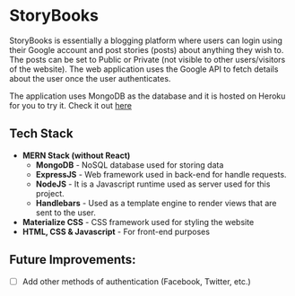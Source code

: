 # StoryBooks

StoryBooks is essentially a blogging platform where users can login using their Google account and post stories (posts) about anything they wish to. The posts can be set to Public or Private (not visible to other users/visitors of the website). The web application uses the Google API to fetch details about the user once the user authenticates.

The application uses MongoDB as the database and it is hosted on Heroku for you to try it. Check it out [here](https://pacific-woodland-41688.herokuapp.com/)

## Tech Stack

* **MERN Stack (without React)**
	* **MongoDB** - NoSQL database used for storing data
	* **ExpressJS** - Web framework used in back-end for handle requests.
	* **NodeJS** - It is a Javascript runtime used as server used for this project.
	* **Handlebars** - Used as a template engine to render views that are sent to the user.
* **Materialize CSS** - CSS framework used for styling the website
* **HTML, CSS & Javascript** - For front-end purposes

## Future Improvements:

- [ ] Add other methods of authentication (Facebook, Twitter, etc.)
